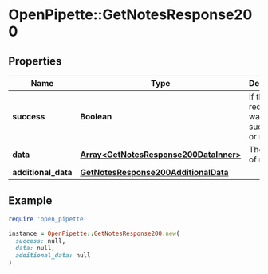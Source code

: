 # OpenPipette::GetNotesResponse200

## Properties

| Name | Type | Description | Notes |
| ---- | ---- | ----------- | ----- |
| **success** | **Boolean** | If the request was successful or not | [optional] |
| **data** | [**Array&lt;GetNotesResponse200DataInner&gt;**](GetNotesResponse200DataInner.md) | The array of notes | [optional] |
| **additional_data** | [**GetNotesResponse200AdditionalData**](GetNotesResponse200AdditionalData.md) |  | [optional] |

## Example

```ruby
require 'open_pipette'

instance = OpenPipette::GetNotesResponse200.new(
  success: null,
  data: null,
  additional_data: null
)
```

